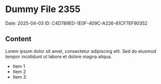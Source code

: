 # Dummy File 2355

Date: 2025-04-03
ID: C4D789ED-1E0F-409C-A226-61CF7EF90352

## Content

Lorem ipsum dolor sit amet, consectetur adipiscing elit.
Sed do eiusmod tempor incididunt ut labore et dolore magna aliqua.

* Item 1
* Item 2
* Item 3
